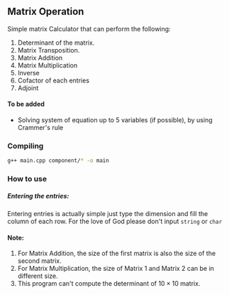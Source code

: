 ## Matrix Operation

Simple matrix Calculator that can perform the following:

1. Determinant of the matrix.
2. Matrix Transposition.
3. Matrix Addition
4. Matrix Multiplication
5. Inverse
6. Cofactor of each entries
7. Adjoint

#### To be added

- Solving system of equation up to 5 variables (if possible), by using Crammer's rule

### Compiling

```bash
g++ main.cpp component/* -o main
```

### How to use

##### Entering the entries:

Entering entries is actually simple just type the dimension and fill the column of each row.
For the love of God please don't input `string` or `char`

#### Note:

1. For Matrix Addition, the size of the first matrix is also the size of the second matrix.
2. For Matrix Multiplication, the size of Matrix 1 and Matrix 2 can be in different size.
3. This program can't compute the determinant of $10 \times 10$ matrix.
